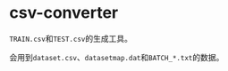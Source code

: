 # csv-converter

```TRAIN.csv```和```TEST.csv```的生成工具。

会用到```dataset.csv```、```datasetmap.dat```和```BATCH_*.txt```的数据。